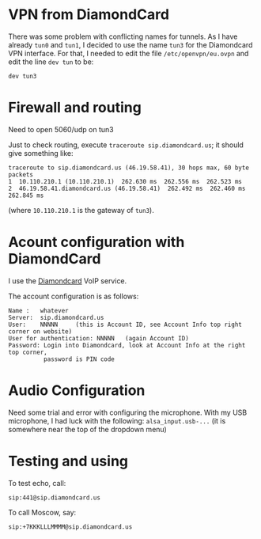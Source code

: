 VPN from DiamondCard
====================

There was some problem with conflicting names for tunnels. As I have already `tun0` and `tun1`, I decided to use the name `tun3` for the Diamondcard VPN interface. For that, I needed to edit the file `/etc/openvpn/eu.ovpn` and edit the line `dev tun` to be:

    dev tun3

Firewall and routing
====================

Need to open 5060/udp on tun3

Just to check routing, execute `traceroute sip.diamondcard.us`; it should give something like:

    traceroute to sip.diamondcard.us (46.19.58.41), 30 hops max, 60 byte packets
    1  10.110.210.1 (10.110.210.1)  262.630 ms  262.556 ms  262.523 ms
    2  46.19.58.41.diamondcard.us (46.19.58.41)  262.492 ms  262.460 ms  262.845 ms

(where `10.110.210.1` is the gateway of `tun3`).

Acount configuration with DiamondCard
=====================================

I use the [Diamondcard](https://www.diamondcard.us/exec/prsshow) VoIP service.

The account configuration is as follows:

    Name :   whatever 
    Server:  sip.diamondcard.us
    User:    NNNNN     (this is Account ID, see Account Info top right corner on website)
    User for authentication: NNNNN   (again Account ID)
    Password: Login into Diamondcard, look at Account Info at the right top corner,
              password is PIN code


Audio Configuration
===================

Need some trial and error with configuring the microphone. With my USB microphone,
I had luck with the following: `alsa_input.usb-...` (it is somewhere near the top of the dropdown menu)


Testing and using
=================

To test echo, call:

    sip:441@sip.diamondcard.us

To call Moscow, say:

    sip:+7KKKLLLMMMM@sip.diamondcard.us

